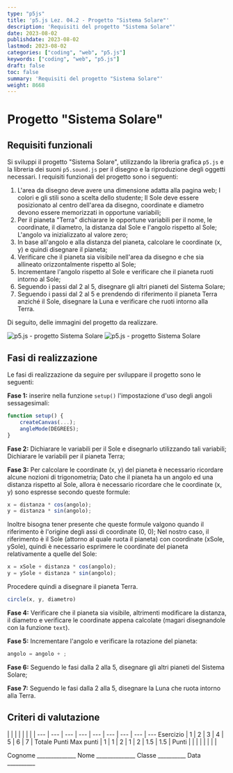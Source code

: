 ```yaml
---
type: "p5js"
title: 'p5.js Lez. 04.2 - Progetto "Sistema Solare"'
description: 'Requisiti del progetto "Sistema Solare"'
date: 2023-08-02
publishdate: 2023-08-02
lastmod: 2023-08-02
categories: ["coding", "web", "p5.js"]
keywords: ["coding", "web", "p5.js"]
draft: false
toc: false
summary: 'Requisiti del progetto "Sistema Solare"'
weight: 8668
---
```


# Progetto "Sistema Solare"

## Requisiti funzionali

Si sviluppi il progetto "Sistema Solare", utilizzando la libreria grafica ``p5.js`` e la libreria dei suoni ``p5.sound.js`` per il disegno e la riproduzione degli oggetti necessari. I requisiti funzionali del progetto sono i seguenti:

1. L'area da disegno deve avere una dimensione adatta alla pagina web; I colori e gli stili sono a scelta dello studente; Il Sole deve essere posizionato al centro dell'area da disegno, coordinate e diametro devono essere memorizzati in opportune variabili;
2. Per il pianeta "Terra" dichiarare le opportune variabili per il nome, le coordinate, il diametro, la distanza dal Sole e l'angolo rispetto al Sole; L'angolo va inizializzato al valore zero;
3. In base all'angolo e alla distanza del pianeta, calcolare le coordinate (x, y) e quindi disegnare il pianeta;
4. Verificare che il pianeta sia visibile nell'area da disegno e che sia allineato orizzontalmente rispetto al Sole;
5. Incrementare l'angolo rispetto al Sole e verificare che il pianeta ruoti intorno al Sole;
6. Seguendo i passi dal 2 al 5, disegnare gli altri pianeti del Sistema Solare;
7. Seguendo i passi dal 2 al 5 e prendendo di riferimento il pianeta Terra anziché il Sole, disegnare la Luna e verificare che ruoti intorno alla Terra.

Di seguito, delle immagini del progetto da realizzare.

![p5.js - progetto Sistema Solare](/static/coding/web/p5js/progettoSistemaSolare.png "p5.js - progetto Sistema Solare")
![p5.js - progetto Sistema Solare](/static/coding/web/p5js/progettoSistemaSolare2.png "p5.js - progetto Sistema Solare")

## Fasi di realizzazione

Le fasi di realizzazione da seguire per sviluppare il progetto sono le seguenti:

**Fase 1:** inserire nella funzione ``setup()`` l'impostazione d'uso degli angoli sessagesimali:

```javascript
function setup() {
    createCanvas(...);
    angleMode(DEGREES);
}
```

**Fase 2:** Dichiarare le variabili per il Sole e disegnarlo utilizzando tali variabili; Dichiarare le variabili per il pianeta Terra;

**Fase 3:** Per calcolare le coordinate (x, y) del pianeta è necessario ricordare alcune nozioni di trigonometria; Dato che il pianeta ha un angolo ed una distanza rispetto al Sole, allora è necessario ricordare che le coordinate (x, y) sono espresse secondo queste formule:

```javascript
x = distanza * cos(angolo);
y = distanza * sin(angolo);
```

Inoltre bisogna tener presente che queste formule valgono quando il riferimento è l'origine degli assi di coordinate (0, 0); Nel nostro caso, il riferimento è il Sole (attorno al quale ruota il pianeta) con coordinate (xSole, ySole), quindi è necessario esprimere le coordinate del pianeta relativamente a quelle del Sole:

```javascript
x = xSole + distanza * cos(angolo);
y = ySole + distanza * sin(angolo);
```

Procedere quindi a disegnare il pianeta Terra.

```javascript
circle(x, y, diametro)
```

**Fase 4:** Verificare che il pianeta sia visibile, altrimenti modificare la distanza, il diametro e verificare le coordinate appena calcolate (magari disegnandole con la funzione ``text``).

**Fase 5:** Incrementare l'angolo e verificare la rotazione del pianeta:

```javascript
angolo = angolo + ;
```

**Fase 6:** Seguendo le fasi dalla 2 alla 5, disegnare gli altri pianeti del Sistema Solare;

**Fase 7:** Seguendo le fasi dalla 2 alla 5, disegnare la Luna che ruota intorno alla Terra.

## Criteri di valutazione

<!-- markdownlint-disable MD009 MD036 -->

 |              |     |     |     |     |     |     |
---       | --- | --- | --- | --- | --- | --- | --- | ---
Esercizio |  1  |  2  |  3  |  4  |  5  |  6  |  7  | Totale Punti
Max punti |  1  |  1  |  2  |  1  |  2  | 1.5 | 1.5 |
Punti     |     |     |     |     |     |     |     |

Cognome ______________
Nome ______________
Classe __________
Data __________

<!-- markdownlint-enable MD009 MD036 -->
